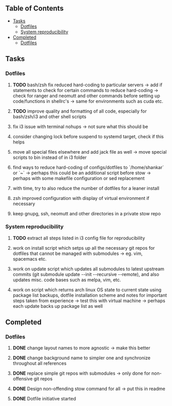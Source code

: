## Table of Contents
-   [Tasks](#tasks)
    -   [Dotfiles](#dotfiles)
    -   [System reproducibility](#system-reproducibility)
-   [Completed](#completed)
    -   [Dotfiles](#dotfiles-1)

Tasks
-----

### Dotfiles

1.  **TODO** bash/zsh fix reduced hard-coding to particular
    servers -\> add if statements to check for certain commands to
    reduce hard-coding -\> check for ranger and neomutt and other
    commands before setting up code/functions in shellrc\'s -\> same for
    environments such as cuda etc.

2.  **TODO** improve quality and formatting of all code,
    especially for bash/zsh/i3 and other shell scripts

3.  fix i3 issue with terminal nohups -\> not sure what this should be

4.  consider changing lock before suspend to systemd target, check if
    this helps

5.  move all special files elsewhere and add jack file as well -\> move
    special scripts to bin instead of in i3 folder

6.  find ways to reduce hard-coding of configs/dotfiles to
    \`/home/shankar\` or \`\~\` -\> perhaps this could be an additional
    script before stow -\> perhaps with some makefile configuration or
    sed replacement

7.  with time, try to also reduce the number of dotfiles for a leaner
    install

8.  zsh improved configuration with display of virtual environment if
    necessary

9.  keep gnupg, ssh, neomutt and other directories in a private stow
    repo

### System reproducibility

1.  **TODO** extract all steps listed in i3 config file for
    reproducibility

2.  work on install script which setps up all the necessary git repos
    for dotfiles that cannot be managed with submodules -\> eg. vim,
    spacemacs etc.

3.  work on update script which updates all submodules to latest
    upstream commits (git submodule update --init --recursive --remote),
    and also updates misc. code bases such as melpa, vim, etc.

4.  work on script which returns arch linux OS state to current state
    using package list backups, dotfile installation scheme and notes
    for important steps taken from experience -\> test this with virtual
    machine -\> perhaps each update backs up package list as well

Completed
---------

### Dotfiles

1.  **DONE** change layout names to more agnostic -\> make
    this better

2.  **DONE** change background name to simpler one and
    synchronize throughout all references

3.  **DONE** replace simple git repos with submodules -\>
    only done for non-offensive git repos

4.  **DONE** Design non-offending stow command for all -\>
    put this in readme

5.  **DONE** Dotfile initiative started
